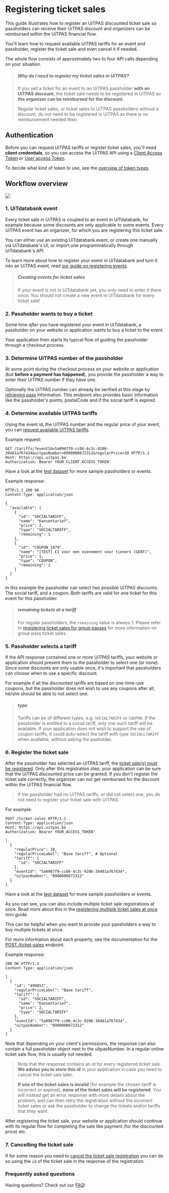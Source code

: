 # Registering ticket sales

This guide illustrates how to register an UiTPAS discounted ticket sale so passholders can receive their UiTPAS discount and organizers can be reimbursed within the UiTPAS financial flow.

You'll learn how to request available UiTPAS tariffs for an event and passholder, register the ticket sale and even cancel it if needed.

The whole flow consists of approximately two to four API calls depending on your situation.

> ##### Why do I need to register my ticket sales in UiTPAS?
>
> If you sell a ticket for an event to an UiTPAS passholder **with an UiTPAS discount**, the ticket sale needs to be registered in UiTPAS so **the organizer can be reimbursed for the discount**.
>
> Regular ticket sales, or ticket sales to UiTPAS passholders without a discount, do not need to be registered in UiTPAS as there is no reimbursement needed then.

## Authentication

Before you can request UiTPAS tariffs or register ticket sales, you'll need **client credentials**, so you can access the UiTPAS API using a [Client Access Token](https://publiq.stoplight.io/docs/authentication/docs/client-access-token.md) or [User access Token](https://publiq.stoplight.io/docs/authentication/docs/user-access-token.md).

To decide what kind of token to use, see the [overview of token types](https://publiq.stoplight.io/docs/authentication/docs/methods.md).

## Workflow overview

<!-- focus: false -->

![](../assets/images/steps-ticketing-UiTPAS-visual.png)

### 1. UiTdatabank event

Every ticket sale in UiTPAS is coupled to an event in UiTdatabank, for example because some discounts are only applicable to some events. Every UiTPAS event has an organizer, for which you are registering this ticket sale.

You can either use an existing UiTdatabank event, or create one manually via UiTdatabank's UI, or import one programmatically through UiTdatabank's API.

To learn more about how to register your event in UiTdatabank and turn it into an UiTPAS event, read [our guide on  registering events](./registering-events.md).

<!-- theme: warning -->

> ##### Creating events for ticket sales
>
> If your event is not in UiTdatabank yet, you only need to enter it there once. You should not create a new event in UiTdatabank for every ticket sale!

### 2. Passholder wants to buy a ticket

Some time *after* you have registered your event in UiTdatabank, a passholder on your website or application wants to buy a ticket to the event.

Your application then starts its typical flow of guiding the passholder through a checkout process.

### 3. Determine UiTPAS number of the passholder

At some point during the checkout process on your website or application (but **before a payment has happened**), you provide the passholder a way to enter their UiTPAS number if they have one.

Optionally the UiTPAS number can already be verified at this stage by [retrieving pass](/reference/uitpas.json/paths/~1passes~1{uitpasNumber}/get) information. This endpoint also provides basic information like the passholder's points, postalCode and if the social tariff is expired.

### 4. Determine available UiTPAS tariffs

Using the event id, the UiTPAS number and the regular price of your event, you can [request available UiTPAS tariffs](/reference/uitpas.json/paths/~1tariffs/get).

Example request:

```http
GET /tariffs/?eventId=5a0967f9-cc06-4c3c-9206-30481a767434&uitpasNumber=0900000672312&regularPrice=10 HTTP/1.1
Host: https://api.uitpas.be
Authorization: Bearer YOUR_CLIENT_ACCESS_TOKEN'
```

Have a look at the [test dataset](./test-dataset.md) for more sample passholders or events.

Example response:

```http
HTTP/1.1 200 OK
Content-Type: application/json

{
  "available": [
    {
      "id": "SOCIALTARIFF",
      "name": "Kansentarief",
      "price": 2,
      "type": "SOCIALTARIFF",
      "remaining": 1
    },
    {
      "id": "COUPON_1079",
      "name": "[TEST] €1 voor een evenement voor tieners (GENT)",
      "price": 1,
      "type": "COUPON",
      "remaining": 1
    }
  ]
}
```

In this example the passholder can select two possible UiTPAS discounts. The social tariff, and a coupon. Both tariffs are valid for one ticket for this event for this passholder.

> ##### remaining tickets at a tariff
>
> For regular passholders, the `remaining` value is always 1. Please refer to [registering ticket sales for group passes](./registering-ticket-sales-group.md) for more information on group pass ticket sales.

### 5. Passholder selects a tariff

If the API response contained one or more UiTPAS tariffs, your website or application should present them to the passholder to select one (or none). Since some discounts are only usable once, it's important that passholders can choose when to use a specific discount.

For example if all the discounted tariffs are based on one-time-use coupons, but the passholder does not wish to use any coupons after all, he/she should be able to not select one.

> ##### type
>
> Tariffs can be of different types, e.g. `SOCIALTARIFF` or `COUPON`.
> *If* the passholder is entitled to a social tariff, only one such tariff will be available. If your application does not wish to support the use of coupon tariffs, it could auto-select the tariff with type `SOCIALLTARIFF` when available, without asking the pasholder.

### 6. Register the ticket sale

After the passholder has selected an UiTPAS tariff, the [ticket sale(s) must be registered](/reference/uitpas.json/paths/~1ticket-sales/post). Only after this registration step, your application can be sure that the UiTPAS discounted price can be granted. If you don't register the ticket sale correctly, the organizer can not get reimbursed for the discount within the UiTPAS financial flow.

> If the passholder had no UiTPAS tariffs, or did not select one, you do not need to register your ticket sale with UiTPAS.

For example:

```http
POST /ticket-sales HTTP/1.1
Content-Type: application/json
Host: https://api.uitpas.be
Authorization: Bearer YOUR_ACCESS_TOKEN'

[
  {
    "regularPrice": 10,
    "regularPriceLabel": "Base tariff", # Optional
    "tariff": {
      "id": "SOCIALTARIFF"
    },
    "eventId": "5a0967f9-cc06-4c3c-9206-30481a767434",
    "uitpasNumber": "0900000672312"
  }
]
```

Have a look at the [test dataset](./test-dataset.md) for more sample passholders or events.

As you can see, you can also include multiple ticket sale registrations at once. Read more about this in the [registering multiple ticket sales at once](./registering-ticket-sales-multiple.md) mini guide.

This can be helpful when you want to provide your passholders a way to buy multiple tickets at once.

For more information about each property, see the documentation for the [POST /ticket-sales](/reference/uitpas.json/paths/~1ticket-sales/post) endpoint.

Example response:

```http
200 OK HTTP/1.1
Content-Type: application/json

[
  {
    "id": "499853",
    "regularPriceLabel": "Base tariff",
    "tariff": {
      "id": "SOCIALTARIFF",
      "name": "Kansentarief",
      "price": 2,
      "type": "SOCIALTARIFF"
    },
    "eventId": "5a0967f9-cc06-4c3c-9206-30481a767434",
    "uitpasNumber": "0900000672312"
  }
]
```

Note that depending on your client's permissions, the response can also contain a full passholder object next to the uitpasNumber. In a regular online ticket sale flow, this is usually not needed.

> Note that the response contains an id for every registered ticket sale. **We advise you to store this id** in your application in case you need to cancel the ticket sale later.

<!-- theme: warning -->

> **If one of the ticket sales is invalid** (for example the chosen tariff is incorrect or expired), **none of the ticket sales will be registered**. You will instead get an error response with more details about the problem, and can then retry the registration without the incorrect ticket sales or ask the passholder to change the tickets and/or tariffs that they want.

After registering the ticket sale, your website or application should continue with its regular flow for completing the sale like payment (for the discounted price) etc.

### 7. Cancelling the ticket sale

If for some reason you need to [cancel the ticket sale registration](/reference/uitpas.json/paths/~1ticket-sales~1%7BticketSaleId%7D/delete) you can do so using the `id` of the ticket sale in the response of the registration.

### Frequently asked questions

Having questions? Check out our [FAQ](./faq.md)!
